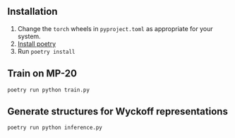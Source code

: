 ## Installation
1. Change the `torch` wheels in `pyproject.toml` as appropriate for your system.
2. [Install poetry](https://python-poetry.org/docs/)
2. Run `poetry install`
## Train on MP-20
`poetry run python train.py`
## Generate structures for Wyckoff representations
`poetry run python inference.py`
